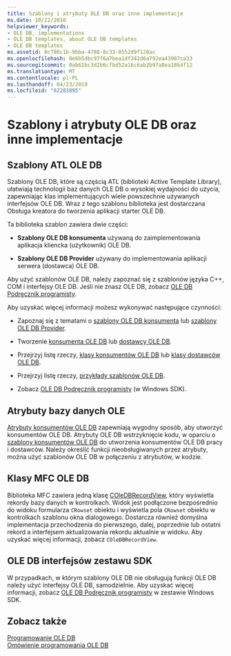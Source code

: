 ```yaml
---
title: Szablony i atrybuty OLE DB oraz inne implementacje
ms.date: 10/22/2018
helpviewer_keywords:
- OLE DB, implementations
- OLE DB templates, about OLE DB templates
- OLE DB templates
ms.assetid: 0c780c1b-9bba-4788-8c33-8552d9f120ac
ms.openlocfilehash: 0e6b5dbc97f6a7bea1df342d6a792ea43907ca33
ms.sourcegitcommit: 0ab61bc3d2b6cfbd52a16c6ab2b97a8ea1864f12
ms.translationtype: MT
ms.contentlocale: pl-PL
ms.lasthandoff: 04/23/2019
ms.locfileid: "62283895"
---
```

# <a name="ole-db-templates-attributes-and-other-implementations"></a>Szablony i atrybuty OLE DB oraz inne implementacje

## <a name="atl-ole-db-templates"></a>Szablony ATL OLE DB

Szablony OLE DB, które są częścią ATL (biblioteki Active Template Library), ułatwiają technologii baz danych OLE DB o wysokiej wydajności do użycia, zapewniając klas implementujących wiele powszechnie używanych interfejsów OLE DB. Wraz z tego szablonu biblioteka jest dostarczana Obsługa kreatora do tworzenia aplikacji starter OLE DB.

Ta biblioteka szablon zawiera dwie części:

- **Szablony OLE DB konsumenta** używaną do zaimplementowania aplikacja kliencka (użytkownik) OLE DB.

- **Szablony OLE DB Provider** używany do implementowania aplikacji serwera (dostawca) OLE DB.

Aby użyć szablonów OLE DB, należy zapoznać się z szablonów języka C++, COM i interfejsy OLE DB. Jeśli nie znasz OLE DB, zobacz [OLE DB Podręcznik programisty](/sql/connect/oledb/ole-db/oledb-driver-for-sql-server-programming).

Aby uzyskać więcej informacji możesz wykonywać następujące czynności:

- Zapoznaj się z tematami o [szablony OLE DB konsumenta](../../data/oledb/ole-db-consumer-templates-cpp.md) lub [szablony OLE DB Provider](../../data/oledb/ole-db-provider-templates-cpp.md).

- Tworzenie [konsumenta OLE DB](../../data/oledb/creating-an-ole-db-consumer.md) lub [dostawcy OLE DB](../../data/oledb/creating-an-ole-db-provider.md).

- Przejrzyj listę rzeczy, [klasy konsumentów OLE DB](../../data/oledb/ole-db-consumer-templates-reference.md) lub [klasy dostawców OLE DB](../../data/oledb/ole-db-provider-templates-reference.md).

- Przejrzyj listę rzeczy, [przykłady szablonów OLE DB](https://github.com/Microsoft/VCSamples).

- Zobacz [OLE DB Podręcznik programisty](/sql/connect/oledb/ole-db/oledb-driver-for-sql-server-programming) (w Windows SDK).

## <a name="ole-db-attributes"></a>Atrybuty bazy danych OLE

[Atrybuty konsumentów OLE DB](../../windows/ole-db-consumer-attributes.md) zapewniają wygodny sposób, aby utworzyć konsumentów OLE DB. Atrybuty OLE DB wstrzyknięcie kodu, w oparciu o [szablony konsumentów OLE DB](../../data/oledb/ole-db-consumer-templates-reference.md) do utworzenia konsumentów OLE DB pracy i dostawców. Należy określić funkcji nieobsługiwanych przez atrybuty, można użyć szablonów OLE DB w połączeniu z atrybutów, w kodzie.

## <a name="mfc-ole-db-classes"></a>Klasy MFC OLE DB

Biblioteka MFC zawiera jedną klasę [COleDBRecordView](../../mfc/reference/coledbrecordview-class.md), który wyświetla rekordy bazy danych w kontrolkach. Widok jest podłączone bezpośrednio do widoku formularza `CRowset` obiektu i wyświetla pola `CRowset` obiektu w kontrolkach szablonu okna dialogowego. Dostarcza również domyślna implementacja przechodzenia do pierwszego, dalej, poprzednie lub ostatni rekord a interfejsem aktualizowania rekordu aktualnie w widoku. Aby uzyskać więcej informacji, zobacz `COleDBRecordView`.

## <a name="ole-db-sdk-interfaces"></a>OLE DB interfejsów zestawu SDK

W przypadkach, w którym szablony OLE DB nie obsługują funkcji OLE DB należy użyć interfejsy OLE DB, samodzielnie. Aby uzyskać więcej informacji, zobacz [OLE DB Podręcznik programisty](/sql/connect/oledb/ole-db/oledb-driver-for-sql-server-programming) w zestawie Windows SDK.

## <a name="see-also"></a>Zobacz także

[Programowanie OLE DB](../../data/oledb/ole-db-programming.md)<br/>
[Omówienie programowania OLE DB](../../data/oledb/ole-db-programming-overview.md)